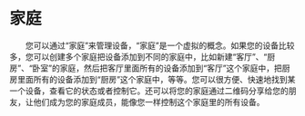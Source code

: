 # 家庭

&emsp;&emsp;您可以通过“家庭”来管理设备，“家庭”是一个虚拟的概念。如果您的设备比较多，您可以创建多个家庭把设备添加到不同的家庭中，比如新建“客厅”、“厨房”、“卧室”的家庭，然后把客厅里面所有的设备添加到“客厅”这个家庭中，把厨房里面所有的设备添加到“厨房”这个家庭中，等等。您可以很方便、快速地找到某一个设备，查看它的状态或者控制它。还可以将您的家庭通过二维码分享给您的朋友，让他们成为您的家庭成员，能像您一样控制这个家庭里的所有设备。